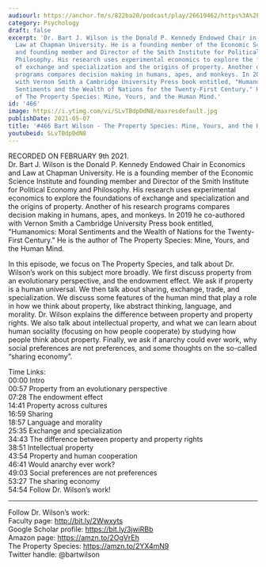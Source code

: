 ```yaml
---
audiourl: https://anchor.fm/s/822ba20/podcast/play/26619462/https%3A%2F%2Fd3ctxlq1ktw2nl.cloudfront.net%2Fstaging%2F2021-1-12%2Fa106ee80-3414-7f4e-442c-61827099daa2.m4a
category: Psychology
draft: false
excerpt: 'Dr. Bart J. Wilson is the Donald P. Kennedy Endowed Chair in Economics and
  Law at Chapman University. He is a founding member of the Economic Science Institute
  and founding member and Director of the Smith Institute for Political Economy and
  Philosophy. His research uses experimental economics to explore the foundations
  of exchange and specialization and the origins of property. Another of his research
  programs compares decision making in humans, apes, and monkeys. In 2019 he co-authored
  with Vernon Smith a Cambridge University Press book entitled, "Humanomics: Moral
  Sentiments and the Wealth of Nations for the Twenty-First Century." He is the author
  of The Property Species: Mine, Yours, and the Human Mind.'
id: '466'
image: https://i.ytimg.com/vi/SLvTBdpDdN8/maxresdefault.jpg
publishDate: 2021-05-07
title: '#466 Bart Wilson - The Property Species: Mine, Yours, and the Human Mind'
youtubeid: SLvTBdpDdN8
---
```

<div class="timelinks">

RECORDED ON FEBRUARY 9th 2021.  
Dr. Bart J. Wilson is the Donald P. Kennedy Endowed Chair in Economics and Law at Chapman University. He is a founding member of the Economic Science Institute and founding member and Director of the Smith Institute for Political Economy and Philosophy. His research uses experimental economics to explore the foundations of exchange and specialization and the origins of property. Another of his research programs compares decision making in humans, apes, and monkeys. In 2019 he co-authored with Vernon Smith a Cambridge University Press book entitled, "Humanomics: Moral Sentiments and the Wealth of Nations for the Twenty-First Century." He is the author of The Property Species: Mine, Yours, and the Human Mind.

In this episode, we focus on The Property Species, and talk about Dr. Wilson’s work on this subject more broadly. We first discuss property from an evolutionary perspective, and the endowment effect. We ask if property is a human universal. We then talk about sharing, exchange, trade, and specialization. We discuss some features of the human mind that play a role in how we think about property, like abstract thinking, language, and morality. Dr. Wilson explains the difference between property and property rights. We also talk about intellectual property, and what we can learn about human sociality (focusing on how people cooperate) by studying how people think about property. Finally, we ask if anarchy could ever work, why social preferences are not preferences, and some thoughts on the so-called “sharing economy”.

Time Links:  
<time>00:00</time> Intro  
<time>00:57</time> Property from an evolutionary perspective  
<time>07:28</time> The endowment effect  
<time>14:41</time> Property across cultures  
<time>16:59</time> Sharing  
<time>18:57</time> Language and morality  
<time>25:35</time> Exchange and specialization  
<time>34:43</time> The difference between property and property rights  
<time>38:51</time> Intellectual property  
<time>43:54</time> Property and human cooperation  
<time>46:41</time> Would anarchy ever work?  
<time>49:03</time> Social preferences are not preferences  
<time>53:27</time> The sharing economy  
<time>54:54</time> Follow Dr. Wilson’s work!

---

Follow Dr. Wilson’s work:  
Faculty page: http://bit.ly/2Wwxyts  
Google Scholar profile: https://bit.ly/3jwiRBb  
Amazon page: https://amzn.to/2OgVrEh  
The Property Species: https://amzn.to/2YX4mN9  
Twitter handle: @bartwilson
</div>

